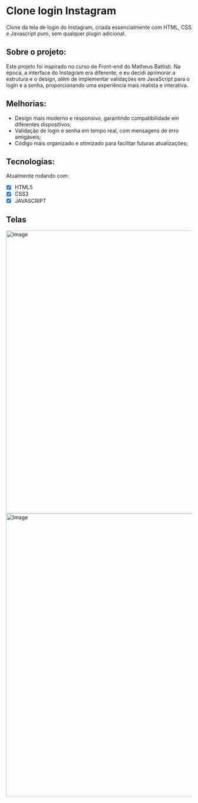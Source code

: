 # Clone login Instagram 
Clone da tela de login do Instagram, criada essencialmente com HTML, CSS e Javascript puro, sem qualquer plugin adicional.

## Sobre o projeto: 
Este projeto foi inspirado no curso de Front-end do Matheus Battisti.
Na época, a interface do Instagram era diferente, e eu decidi aprimorar a estrutura e o design, além de implementar validações em JavaScript para o login e a senha, proporcionando uma experiência mais realista e interativa.

## Melhorias:
- Design mais moderno e responsivo, garantindo compatibilidade em diferentes dispositivos;
- Validação de login e senha em tempo real, com mensagens de erro amigáveis;
- Código mais organizado e otimizado para facilitar futuras atualizações;
  
## Tecnologias:
Atualmente rodando com:
- [x] HTML5
- [x] CSS3
- [x] JAVASCRIPT 

## Telas 
<img width="1365" height="766" alt="Image" src="https://github.com/user-attachments/assets/190b3178-ef08-4650-85dc-a3bcf15dbf63" />
<img width="1365" height="767" alt="Image" src="https://github.com/user-attachments/assets/12e5e46d-b60c-473a-bce5-c01bf3825db4" />


